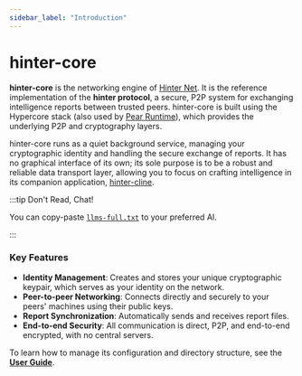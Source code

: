 ```yaml
---
sidebar_label: "Introduction"
---
```


# hinter-core

**hinter-core** is the networking engine of [Hinter Net](../hinter-net/introduction.md).
It is the reference implementation of the **hinter protocol**, a secure, P2P system for exchanging intelligence reports between trusted peers.
hinter-core is built using the Hypercore stack (also used by [Pear Runtime](https://pears.com/)), which provides the underlying P2P and cryptography layers.

hinter-core runs as a quiet background service, managing your cryptographic identity and handling the secure exchange of reports.
It has no graphical interface of its own; its sole purpose is to be a robust and reliable data transport layer, allowing you to focus on crafting intelligence in its companion application, [hinter-cline](../hinter-cline/introduction.md).

:::tip Don't Read, Chat!

You can copy-paste [`llms-full.txt`](https://hinter.net/llms-full.txt) to your preferred AI.

:::

### Key Features

- **Identity Management**: Creates and stores your unique cryptographic keypair, which serves as your identity on the network.
- **Peer-to-peer Networking**: Connects directly and securely to your peers' machines using their public keys.
- **Report Synchronization**: Automatically sends and receives report files.
- **End-to-end Security**: All communication is direct, P2P, and end-to-end encrypted, with no central servers.

To learn how to manage its configuration and directory structure, see the **[User Guide](./user-guide/hinter-core-data.md)**.
